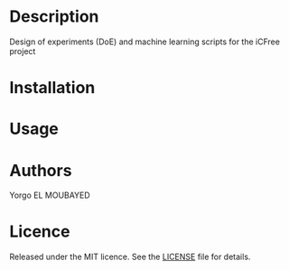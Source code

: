
# Description

Design of experiments (DoE) and machine learning scripts for the iCFree project

# Installation

# Usage

# Authors

Yorgo EL MOUBAYED

# Licence

Released under the MIT licence. See the [LICENSE](https://github.com/brsynth/icfree-ml/blob/main/LICENSE.md) file for details.
